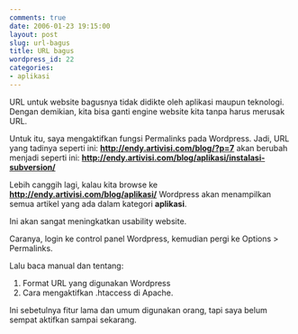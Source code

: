 ```yaml
---
comments: true
date: 2006-01-23 19:15:00
layout: post
slug: url-bagus
title: URL bagus
wordpress_id: 22
categories:
- aplikasi
---
```


URL untuk website bagusnya tidak didikte oleh aplikasi maupun teknologi. Dengan demikian, kita bisa ganti engine website kita tanpa harus merusak URL. 

Untuk itu, saya mengaktifkan fungsi Permalinks pada Wordpress. Jadi, URL yang tadinya seperti ini: **http://endy.artivisi.com/blog/?p=7** akan berubah menjadi seperti ini: **http://endy.artivisi.com/blog/aplikasi/instalasi-subversion/**

Lebih canggih lagi, kalau kita browse ke **http://endy.artivisi.com/blog/aplikasi/** Wordpress akan menampilkan semua artikel yang ada dalam kategori **aplikasi**. 

Ini akan sangat meningkatkan usability website.

Caranya, login ke control panel Wordpress, kemudian pergi ke Options > Permalinks. 

Lalu baca manual dan tentang:
1. Format URL yang digunakan Wordpress
2. Cara mengaktifkan .htaccess di Apache.

Ini sebetulnya fitur lama dan umum digunakan orang, tapi saya belum sempat aktifkan sampai sekarang. 
